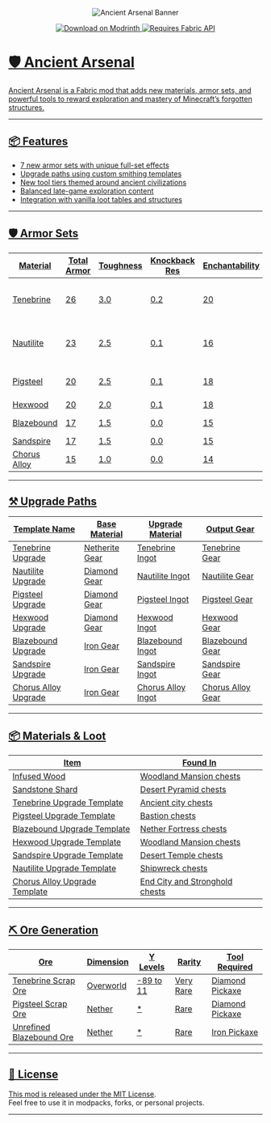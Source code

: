 <p align="center">
  <img src="https://nishi.s-ul.eu/KUT7Wvjt" alt="Ancient Arsenal Banner"/>
</p>

<div align="center">
  <a href="https://modrinth.com/mod/ancient-arsenal" target="_blank">
    <img src="https://img.shields.io/badge/Download_on-Modrinth-1bd96a?style=for-the-badge&logo=modrinth" alt="Download on Modrinth" />
  </a>
  <a href="https://modrinth.com/mod/fabric-api">
    <img src="https://img.shields.io/badge/Requires-Fabric_API-blue?style=for-the-badge" alt="Requires Fabric API" />
</div>

# 🛡️ Ancient Arsenal

Ancient Arsenal is a Fabric mod that adds new materials, armor sets, and powerful tools to reward exploration and mastery of Minecraft’s forgotten structures.

---

## 📦 Features

- 7 new armor sets with unique full-set effects
- Upgrade paths using custom smithing templates
- New tool tiers themed around ancient civilizations
- Balanced late-game exploration content
- Integration with vanilla loot tables and structures

---

## 🛡️ Armor Sets

| Material       | Total Armor | Toughness | Knockback Res | Enchantability | Full Set Effects                        |
|----------------|-------------|-----------|----------------|----------------|-----------------------------------------|
| Tenebrine      | 26          | 3.0       | 0.2            | 20             | Resistance II, Absorption I             |
| Nautilite      | 23          | 2.5       | 0.1            | 16             | Water Breathing, Dolphin’s Grace        |
| Pigsteel       | 20          | 2.5       | 0.1            | 18             | Piglin Neutrality, Strength                       |
| Hexwood        | 20          | 2.0       | 0.1            | 18             | Absorbtion                           |
| Blazebound     | 17          | 1.5       | 0.0            | 15             | Fire Resistance                         |
| Sandspire      | 17          | 1.5       | 0.0            | 15             | Resistance                                |
| Chorus Alloy   | 15          | 1.0       | 0.0            | 14             | Slow falling         |

---

## ⚒️ Upgrade Paths

| Template Name         | Base Material   | Upgrade Material      | Output Gear     |
|-----------------------|------------------|------------------------|------------------|
| Tenebrine Upgrade     | Netherite Gear   | Tenebrine Ingot        | Tenebrine Gear   |
| Nautilite Upgrade     | Diamond Gear     | Nautilite Ingot        | Nautilite Gear   |
| Pigsteel Upgrade      | Diamond Gear     | Pigsteel Ingot         | Pigsteel Gear    |
| Hexwood Upgrade       | Diamond Gear     | Hexwood Ingot          | Hexwood Gear     |
| Blazebound Upgrade    | Iron Gear        | Blazebound Ingot       | Blazebound Gear  |
| Sandspire Upgrade     | Iron Gear        | Sandspire Ingot        | Sandspire Gear   |
| Chorus Alloy Upgrade  | Iron Gear        | Chorus Alloy Ingot     | Chorus Alloy Gear|


---

## 📦 Materials & Loot

| Item                      | Found In                              |
|---------------------------|----------------------------------------|
| Infused Wood              | Woodland Mansion chests           |
| Sandstone Shard           | Desert Pyramid chests   |
| Tenebrine Upgrade Template | Ancient city chests |
| Pigsteel Upgrade Template | Bastion chests |
| Blazebound Upgrade Template | Nether Fortress chests |
| Hexwood Upgrade Template | Woodland Mansion chests |
| Sandspire Upgrade Template | Desert Temple chests |
| Nautilite Upgrade Template | Shipwreck chests |
| Chorus Alloy Upgrade Template | End City and Stronghold chests |

---

## ⛏️ Ore Generation

| Ore                   | Dimension  | Y Levels      | Rarity     | Tool Required         |
|------------------------|------------|---------------|------------|------------------------|
| Tenebrine Scrap Ore    | Overworld  | -89 to 11     | Very Rare | Diamond Pickaxe      |
| Pigsteel Scrap Ore     | Nether     | *        | Rare      | Diamond Pickaxe      |
| Unrefined Blazebound Ore         | Nether     | *       | Rare      | Iron Pickaxe      |


---

## 📜 License

This mod is released under the [MIT License](https://opensource.org/licenses/MIT).  
Feel free to use it in modpacks, forks, or personal projects.

---
